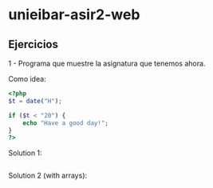 # unieibar-asir2-web

## Ejercicios

1 - Programa que muestre la asignatura que tenemos ahora. 

Como idea:
```php
<?php
$t = date("H");

if ($t < "20") {
    echo "Have a good day!";
}
?>
``` 

Solution 1:
```php

```
Solution 2 (with arrays):
```php

```
